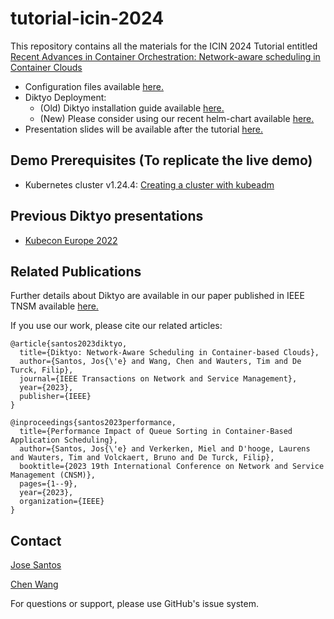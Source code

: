 # tutorial-icin-2024
This repository contains all the materials for the ICIN 2024 Tutorial entitled [Recent Advances in Container Orchestration: Network-aware scheduling 
in Container Clouds](https://www.icin-conference.org/tutorials/)

* Configuration files available [here.](./demo-icin-2024)
* Diktyo Deployment:
  * (Old) Diktyo installation guide available [here.](./docs/Installation_Guide_Diktyo_v1.pdf)
  * (New) Please consider using our recent helm-chart available [here.](https://github.com/diktyo-io/helm-chart)
* Presentation slides will be available after the tutorial [here.](./presentation/JoseSantos_ChenWang_Tutorial_ICIN_2024.pdf)

## Demo Prerequisites (To replicate the live demo)

* Kubernetes cluster v1.24.4: [Creating a cluster with kubeadm](https://kubernetes.io/docs/setup/production-environment/tools/kubeadm/create-cluster-kubeadm/)

## Previous Diktyo presentations

* [Kubecon Europe 2022](https://www.youtube.com/watch?v=E4cP275_OCs)
 
## Related Publications

Further details about Diktyo are available in our paper published in IEEE TNSM available [here.](https://ieeexplore.ieee.org/abstract/document/10111024)

If you use our work, please cite our related articles: 

```
@article{santos2023diktyo,
  title={Diktyo: Network-Aware Scheduling in Container-based Clouds},
  author={Santos, Jos{\'e} and Wang, Chen and Wauters, Tim and De Turck, Filip},
  journal={IEEE Transactions on Network and Service Management},
  year={2023},
  publisher={IEEE}
}

@inproceedings{santos2023performance,
  title={Performance Impact of Queue Sorting in Container-Based Application Scheduling},
  author={Santos, Jos{\'e} and Verkerken, Miel and D'hooge, Laurens and Wauters, Tim and Volckaert, Bruno and De Turck, Filip},
  booktitle={2023 19th International Conference on Network and Service Management (CNSM)},
  pages={1--9},
  year={2023},
  organization={IEEE}
}
```

## Contact

[Jose Santos](https://github.com/jpedro1992/)

[Chen Wang](https://github.com/wangchen615)

For questions or support, please use GitHub's issue system.

